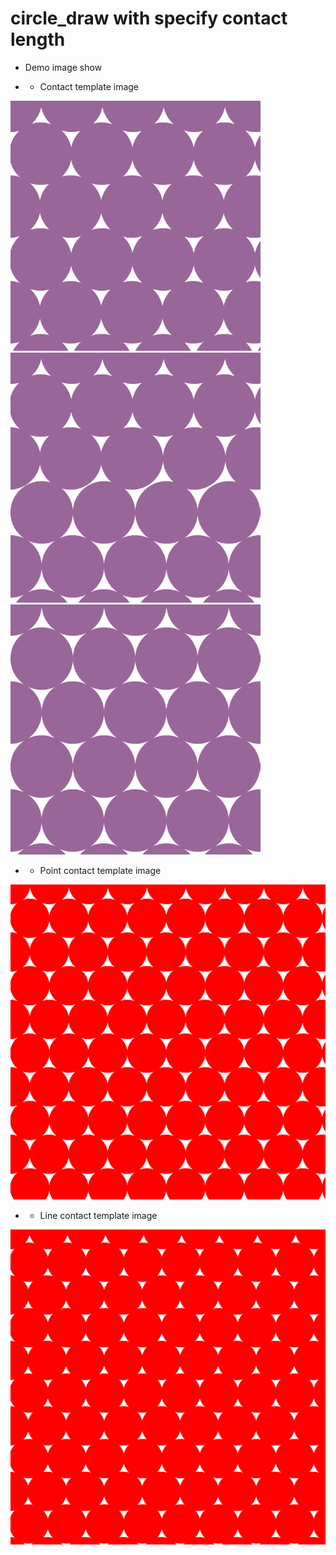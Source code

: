 # circle_draw with specify contact length

- Demo image show

- - Contact template image

<p align='left'>  
  <img src='image/c500_strong.png' width='400'/>
  <img src='image/c500_median.png' width='400'/>
  <img src='image/c500_weak.png' width='400'/>
</p>

- - Point contact template image

<p align='left'>  
  <img src='image/cyqd_point_contact.png' width='800'/>
</p>

- - Line contact template image

<p align='left'>  
  <img src='image/cyqd_line_contact.png' width='800'/>
</p>
